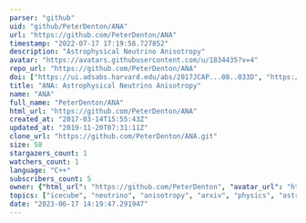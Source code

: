 ```yaml
---
parser: "github"
uid: "github/PeterDenton/ANA"
url: "https://github.com/PeterDenton/ANA"
timestamp: "2022-07-17 17:19:58.727852"
description: "Astrophysical Neutrino Anisotropy"
avatar: "https://avatars.githubusercontent.com/u/1834435?v=4"
repo_url: "https://github.com/PeterDenton/ANA"
doi: ["https://ui.adsabs.harvard.edu/abs/2017JCAP...08..033D", "https://ui.adsabs.harvard.edu/abs/2017ascl.soft08028D/abstract"]
title: "ANA: Astrophysical Neutrino Anisotropy"
name: "ANA"
full_name: "PeterDenton/ANA"
html_url: "https://github.com/PeterDenton/ANA"
created_at: "2017-03-14T15:55:43Z"
updated_at: "2019-11-20T07:31:11Z"
clone_url: "https://github.com/PeterDenton/ANA.git"
size: 58
stargazers_count: 1
watchers_count: 1
language: "C++"
subscribers_count: 5
owner: {"html_url": "https://github.com/PeterDenton", "avatar_url": "https://avatars.githubusercontent.com/u/1834435?v=4", "login": "PeterDenton", "type": "User"}
topics: ["icecube", "neutrino", "anisotropy", "arxiv", "physics", "astroparticle-physics", "markov-chain-monte-carlo", "galactic", "extragalactic"]
date: "2023-06-17 14:19:47.291947"
---
```

